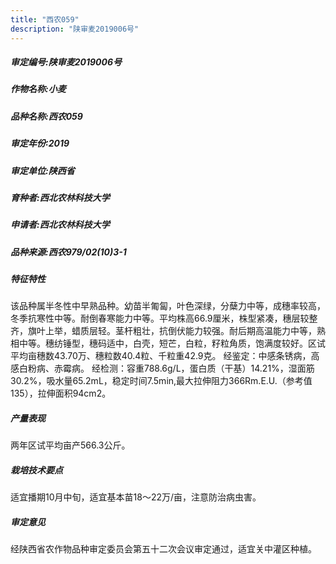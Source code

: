 ```yaml
---
title: "西农059"
description: "陕审麦2019006号"
---
```

##### 审定编号:陕审麦2019006号

##### 作物名称:小麦

##### 品种名称:西农059

##### 审定年份:2019

##### 审定单位:陕西省

##### 育种者:西北农林科技大学

##### 申请者:西北农林科技大学

##### 品种来源:西农979/02(10)3-1

##### 特征特性
该品种属半冬性中早熟品种。幼苗半匍匐，叶色深绿，分蘖力中等，成穗率较高，冬季抗寒性中等。耐倒春寒能力中等。平均株高66.9厘米，株型紧凑，穗层较整齐，旗叶上举，蜡质层轻。茎杆粗壮，抗倒伏能力较强。耐后期高温能力中等，熟相中等。穗纺锤型，穗码适中，白壳，短芒，白粒，籽粒角质，饱满度较好。区试平均亩穗数43.70万、穗粒数40.4粒、千粒重42.9克。
经鉴定：中感条锈病，高感白粉病、赤霉病。
经检测：容重788.6g/L，蛋白质（干基）14.21%，湿面筋30.2%，吸水量65.2mL，稳定时间7.5min,最大拉伸阻力366Rm.E.U.（参考值135），拉伸面积94cm2。

##### 产量表现
两年区试平均亩产566.3公斤。

##### 栽培技术要点
适宜播期10月中旬，适宜基本苗18～22万/亩，注意防治病虫害。

##### 审定意见
经陕西省农作物品种审定委员会第五十二次会议审定通过，适宜关中灌区种植。
